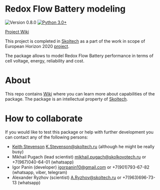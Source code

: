 # Redox Flow Battery modeling

![Version 0.8.0](https://img.shields.io/badge/version-0.8.0_dev-blue.svg)
[![Python 3.0+](https://img.shields.io/badge/python-3.0+-blue.svg)](https://www.python.org/downloads/release/python-300/)

[Project Wiki](https://github.com/FeasibleSoftware/RFB/wiki)

This project is completed in [Skoltech](https://www.skoltech.ru/en/) as a part of the work in scope of European Horizon 2020 [project](https://ec.europa.eu/info/funding-tenders/opportunities/portal/screen/opportunities/topic-details/lc-bat-3-2019;freeTextSearchKeyword=BAT;typeCodes=0,1;statusCodes=31094501;programCode=null;programDivisionCode=null;focusAreaCode=null;crossCuttingPriorityCode=null;callCode=Default;sortQuery=openingDate;orderBy=asc;onlyTenders=false).

 The package allows to model Redox Flow Battery performance in terms of cell voltage, energy, reliability and cost.
 
 # About
 This repo contains [Wiki](https://github.com/FeasibleSoftware/RFB/wiki) where you can learn more about capabilities of the package.
 The package is an intellectual property of [Skoltech](https://www.skoltech.ru/en/).
 
 # How to collaborate
 If you would like to test this package or help with further development you can contact any of the following persons:
 * [Keith Stevenson](https://faculty.skoltech.ru/people/keithstevenson) K.Stevenson@skoltech.ru (although he might be really busy)
 * Mikhail Pugach (lead scientist) mikhail.pugach@skolkovotech.ru or +7(967)040-64-01 (whatsapp)
 * Igor Panin (developer) igorpanin10@gmail.com or +7(901)793-67-82 (whatsapp, viber, telegram)
 * Alexander Ryzhov (scientist) A.Ryzhov@skoltech.ru or +7(963)696-73-13 (whatsapp)
 
 
